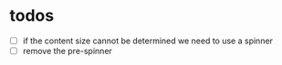 # todos

- [ ] if the content size cannot be determined we need to use a spinner
- [ ] remove the pre-spinner
